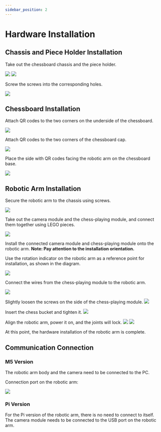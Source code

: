 ```yaml
---
sidebar_position: 2
---
```


# Hardware Installation

## Chassis and Piece Holder Installation

Take out the chessboard chassis and the piece holder.

![](attachment/2023-07-07-15-58-07.png)
![](attachment/2023-07-07-15-58-29.png)

Screw the screws into the corresponding holes.

![](attachment/2023-07-07-16-05-10.png)

## Chessboard Installation

Attach QR codes to the two corners on the underside of the chessboard.

![](attachment/2023-07-07-16-22-47.png)

Attach QR codes to the two corners of the chessboard cap.

![](attachment/2023-07-07-16-23-53.png)

Place the side with QR codes facing the robotic arm on the chessboard base.

![](attachment/2023-07-07-16-27-52.png)

## Robotic Arm Installation

Secure the robotic arm to the chassis using screws.

![](attachment/2023-07-07-16-16-51.png)

Take out the camera module and the chess-playing module, and connect them together using LEGO pieces.

![](attachment/2023-07-07-16-17-19.png)

Install the connected camera module and chess-playing module onto the robotic arm.
**Note: Pay attention to the installation orientation.**

Use the rotation indicator on the robotic arm as a reference point for installation, as shown in the diagram.

![](attachment/2023-07-07-16-18-27.png)

Connect the wires from the chess-playing module to the robotic arm.

![](attachment/2023-07-07-16-19-41.png)

Slightly loosen the screws on the side of the chess-playing module.
![](attachment/2023-07-07-16-20-18.png)

Insert the chess bucket and tighten it.
![](attachment/2023-07-07-17-23-29.png)

Align the robotic arm, power it on, and the joints will lock.
![](attachment/2023-07-07-16-26-47.png)
![](attachment/2023-07-07-16-28-19.png)

At this point, the hardware installation of the robotic arm is complete.

## Communication Connection

### M5 Version

The robotic arm body and the camera need to be connected to the PC.

Connection port on the robotic arm:

![](attachment/2023-07-07-16-30-58.png)

### Pi Version

For the Pi version of the robotic arm, there is no need to connect to itself. The camera module needs to be connected to the USB port on the robotic arm.
